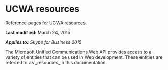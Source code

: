 
# UCWA resources
Reference pages for UCWA resources.

 **Last modified:** March 24, 2015

 _**Applies to:** Skype for Business 2015_

The Microsoft Unified Communications Web API provides access to a variety of entities that can be used in Web development. These entities are referred to as _resources_in this documentation.

